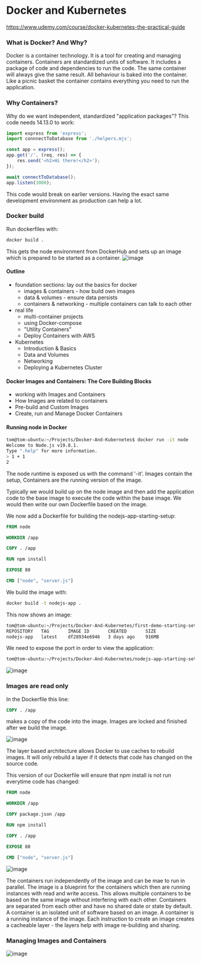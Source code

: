 # Docker and Kubernetes
https://www.udemy.com/course/docker-kubernetes-the-practical-guide

### What is Docker? And Why?
Docker is a container technology. It is a tool for creating and managing containers.
Containers are standardized units of software. It includes a package of code and dependencies to run the code.
The same container will always give the same result. All behaviour is baked into the container.
Like a picnic basket the container contains everything you need to run the application.

### Why Containers?
Why do we want independent, standardized "application packages"?
This code needs 14.13.0 to work:

```js
import express from 'express';
import connnectToDatabase from './helpers.mjs';

const app = express();
app.get('/', (req, res) => {
    res.send('<h2>Hi there!</h2>');
});

await connectToDatabase();
app.listen(3000);
```
This code would break on earlier versions. Having the exact same development environment as production can help a lot.

### Docker build
Run dockerfiles with:
```bash
docker build .
```
This gets the node environment from DockerHub and sets up an image which is prepared to be started as a container.
![image](https://user-images.githubusercontent.com/27693622/230169853-fc346676-23f0-4904-b192-b1a3510a7dd7.png)

#### Outline
- foundation sections: lay out the basics for docker
  - images & containers - how build own images
  - data & volumes - ensure data persists
  - containers & networking - multiple containers can talk to each other
- real life
  - multi-container projects
  - using Docker-compose
  - "Utility Containers"
  - Deploy Containers with AWS
- Kubernetes
  - Introduction & Basics
  - Data and Volumes
  - Networking
  - Deploying a Kubernetes Cluster

#### Docker Images and Containers: The Core Building Blocks
- working with Images and Containers
- How Images are related to containers
- Pre-build and Custom Images
- Create, run and Manage Docker Containers

#### Running node in Docker
```bash
tom@tom-ubuntu:~/Projects/Docker-And-Kubernetes$ docker run -it node
Welcome to Node.js v19.8.1.
Type ".help" for more information.
> 1 + 1
2
```
The node runtime is exposed us with the command '-it'.
Images contain the setup, Containers are the running version of the image.

Typically we would build up on the node image and then add the application code to the base image to execute the code
within the base image. We would then write our own Dockerfile based on the image.

We now add a Dockerfile for building the nodejs-app-starting-setup:
```dockerfile
FROM node

WORKDIR /app

COPY . /app

RUN npm install

EXPOSE 80

CMD ["node", "server.js"]
```
We build the image with:
```bash
docker build -t nodejs-app . 
```

This now shows an image:
```bash
tom@tom-ubuntu:~/Projects/Docker-And-Kubernetes/first-demo-starting-setup$ docker images
REPOSITORY   TAG       IMAGE ID       CREATED       SIZE
nodejs-app   latest    df28934e6946   3 days ago    916MB
```

We need to expose the port in order to view the application:
```bash
tom@tom-ubuntu:~/Projects/Docker-And-Kubernetes/nodejs-app-starting-setup$ docker run -p 3000:80 7fa
```
![image](https://user-images.githubusercontent.com/27693622/230773820-d05619f7-ad4f-4459-a040-4a878e5d255e.png)


### Images are read only
In the Dockerfile this line:
```dockerfile
COPY . /app
```
makes a copy of the code into the image. Images are locked and finished after we build the image.

![image](https://user-images.githubusercontent.com/27693622/230774755-90fd19fd-a069-440d-ac7a-ab69ab2b8caa.png)

The layer based architecture allows Docker to use caches to rebuild images. It will only rebuild a layer if it detects
that code has changed on the source code.

This version of our Dockerfile will ensure that npm install is not run everytime code has changed:
```dockerfile
FROM node

WORKDIR /app

COPY package.json /app

RUN npm install

COPY . /app

EXPOSE 80

CMD ["node", "server.js"]
```

![image](https://user-images.githubusercontent.com/27693622/230775757-cb3d10ec-7578-496c-a4f9-8f25cd026e9d.png)

The containers run independently of the image and can be mae to run in parallel. The image is a blueprint for the
containers which then are running instances with read and write access. This allows multiple containers to be based
on the same image without interfering with each other. Containers are separated from each other and have no shared
date or state by default. A container is an isolated unit of software based on an image. A container is a running instance
of the image. Each instruction to create an image creates a cacheable layer - the layers help with image re-building and
sharing.

### Managing Images and Containers

![image](https://user-images.githubusercontent.com/27693622/230777233-d25ad34e-6002-4801-94a0-65dc10fe519f.png)

